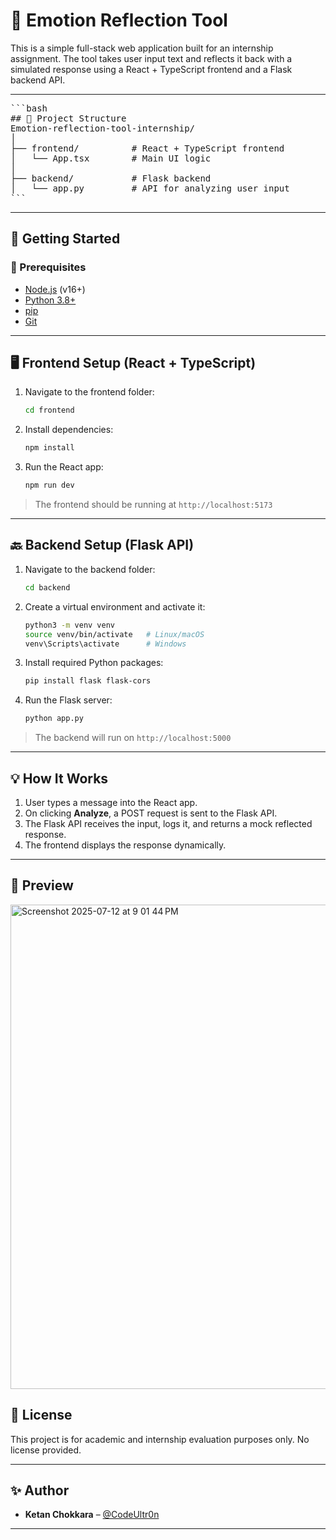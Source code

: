 # 🧠 Emotion Reflection Tool

This is a simple full-stack web application built for an internship assignment. The tool takes user input text and reflects it back with a simulated response using a React + TypeScript frontend and a Flask backend API.

---


<pre>
```bash
## 📁 Project Structure
Emotion-reflection-tool-internship/
│
├── frontend/          # React + TypeScript frontend
│   └── App.tsx        # Main UI logic
│
├── backend/           # Flask backend
│   └── app.py         # API for analyzing user input
```
</pre>


---

## 🚀 Getting Started

### 🔧 Prerequisites

- [Node.js](https://nodejs.org/en/download/) (v16+)
- [Python 3.8+](https://www.python.org/downloads/)
- [pip](https://pip.pypa.io/en/stable/installation/)
- [Git](https://git-scm.com/)

---

## 🖥️ Frontend Setup (React + TypeScript)

1. Navigate to the frontend folder:
    ```bash
    cd frontend
    ```

2. Install dependencies:
    ```bash
    npm install
    ```

3. Run the React app:
    ```bash
    npm run dev
    ```

> The frontend should be running at `http://localhost:5173`

---

## 🔙 Backend Setup (Flask API)

1. Navigate to the backend folder:
    ```bash
    cd backend
    ```

2. Create a virtual environment and activate it:
    ```bash
    python3 -m venv venv
    source venv/bin/activate   # Linux/macOS
    venv\Scripts\activate      # Windows
    ```

3. Install required Python packages:
    ```bash
    pip install flask flask-cors
    ```

4. Run the Flask server:
    ```bash
    python app.py
    ```

> The backend will run on `http://localhost:5000`

---

## 💡 How It Works

1. User types a message into the React app.
2. On clicking **Analyze**, a POST request is sent to the Flask API.
3. The Flask API receives the input, logs it, and returns a mock reflected response.
4. The frontend displays the response dynamically.

---
## 📸 Preview

<img width="1423" height="775" alt="Screenshot 2025-07-12 at 9 01 44 PM" src="https://github.com/user-attachments/assets/e369a26b-4261-4330-a81a-2be5464e222e" />



## 📃 License

This project is for academic and internship evaluation purposes only. No license provided.

---

## ✨ Author

- **Ketan Chokkara** – [@CodeUltr0n](https://github.com/CodeUltr0n)

---
